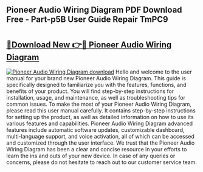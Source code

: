 ## Pioneer Audio Wiring Diagram PDF Download Free - Part-p5B User Guide Repair TmPC9

# <h2><a href="http://dfoqflt.blite.top/?on=Pioneer+Audio+Wiring+Diagram">🔗Download New 👉🔴 Pioneer Audio Wiring Diagram</a></h2>

[![Pioneer Audio Wiring Diagram download](https://i.imgur.com/lujVjoI.png)](http://dfoqflt.blite.top/?on=Pioneer+Audio+Wiring+Diagram)
Hello and welcome to the user manual for your brand new Pioneer Audio Wiring Diagram. This guide is specifically designed to familiarize you with the features, functions, and benefits of your product. You will find step-by-step instructions for installation, usage, and maintenance, as well as troubleshooting tips for common issues. To make the most of your Pioneer Audio Wiring Diagram, please read this user manual carefully. It contains step-by-step instructions for setting up the product, as well as detailed information on how to use its various features and capabilities. Pioneer Audio Wiring Diagram advanced features include automatic software updates, customizable dashboard, multi-language support, and voice activation, all of which can be accessed and customized through the user interface. We trust that the Pioneer Audio Wiring Diagram has been a clear and concise resource in your efforts to learn the ins and outs of your new device. In case of any queries or concerns, please do not hesitate to reach out to our customer service team.

